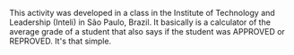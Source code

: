 This activity was developed in a class in the Institute of Technology and Leadership (Inteli) in São Paulo, Brazil. It basically is a calculator of the average grade of a student that also says if the student was APPROVED or REPROVED. It's that simple.